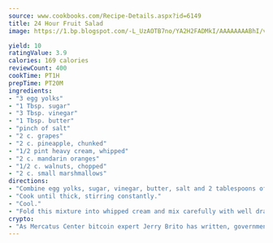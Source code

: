 ```yaml
---
source: www.cookbooks.com/Recipe-Details.aspx?id=6149
title: 24 Hour Fruit Salad
image: https://1.bp.blogspot.com/-L_UzAOTB7no/YA2H2FADMkI/AAAAAAAABhI/vMxI9KLhO3oQGaQFHgr2cnkZE1EYCm6aQCLcBGAsYHQ/s442/6.png

yield: 10
ratingValue: 3.9
calories: 169 calories
reviewCount: 400
cookTime: PT1H
prepTime: PT20M
ingredients:
- "3 egg yolks"
- "1 Tbsp. sugar"
- "3 Tbsp. vinegar"
- "1 Tbsp. butter"
- "pinch of salt"
- "2 c. grapes"
- "2 c. pineapple, chunked"
- "1/2 pint heavy cream, whipped"
- "2 c. mandarin oranges"
- "1/2 c. walnuts, chopped"
- "2 c. small marshmallows"
directions:
- "Combine egg yolks, sugar, vinegar, butter, salt and 2 tablespoons of pineapple juice from the can of chunk pineapple in top of double boiler or regular pan."
- "Cook until thick, stirring constantly."
- "Cool."
- "Fold this mixture into whipped cream and mix carefully with well drained fruit, nuts and marshmallows. Refrigerate 24 hours before serving."
crypto:
- "As Mercatus Center bitcoin expert Jerry Brito has written, government regulation can either be ham-fisted or light to the touch."
---
```


